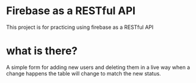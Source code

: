 # Firebase as a RESTful API
This project is for practicing using firebase as a RESTful API

# what is there?
A simple form for adding new users and deleting them in a live way when a change happens the table will change to match the new status.